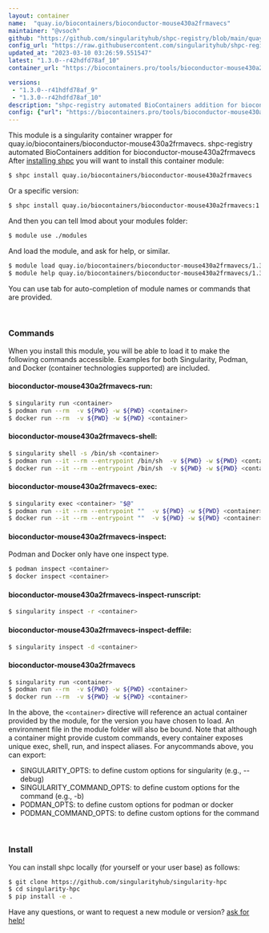 ```yaml
---
layout: container
name:  "quay.io/biocontainers/bioconductor-mouse430a2frmavecs"
maintainer: "@vsoch"
github: "https://github.com/singularityhub/shpc-registry/blob/main/quay.io/biocontainers/bioconductor-mouse430a2frmavecs/container.yaml"
config_url: "https://raw.githubusercontent.com/singularityhub/shpc-registry/main/quay.io/biocontainers/bioconductor-mouse430a2frmavecs/container.yaml"
updated_at: "2023-03-10 03:26:59.551547"
latest: "1.3.0--r42hdfd78af_10"
container_url: "https://biocontainers.pro/tools/bioconductor-mouse430a2frmavecs"

versions:
 - "1.3.0--r41hdfd78af_9"
 - "1.3.0--r42hdfd78af_10"
description: "shpc-registry automated BioContainers addition for bioconductor-mouse430a2frmavecs"
config: {"url": "https://biocontainers.pro/tools/bioconductor-mouse430a2frmavecs", "maintainer": "@vsoch", "description": "shpc-registry automated BioContainers addition for bioconductor-mouse430a2frmavecs", "latest": {"1.3.0--r42hdfd78af_10": "sha256:5e227e12c69a3bcdfa324f543255cdde915bfc869d3370fbc735310564429e2d"}, "tags": {"1.3.0--r41hdfd78af_9": "sha256:a073efa16dd7914098f72c37778646f5a073e418b869ac24d9496f7f3f693813", "1.3.0--r42hdfd78af_10": "sha256:5e227e12c69a3bcdfa324f543255cdde915bfc869d3370fbc735310564429e2d"}, "docker": "quay.io/biocontainers/bioconductor-mouse430a2frmavecs"}
---
```


This module is a singularity container wrapper for quay.io/biocontainers/bioconductor-mouse430a2frmavecs.
shpc-registry automated BioContainers addition for bioconductor-mouse430a2frmavecs
After [installing shpc](#install) you will want to install this container module:


```bash
$ shpc install quay.io/biocontainers/bioconductor-mouse430a2frmavecs
```

Or a specific version:

```bash
$ shpc install quay.io/biocontainers/bioconductor-mouse430a2frmavecs:1.3.0--r42hdfd78af_10
```

And then you can tell lmod about your modules folder:

```bash
$ module use ./modules
```

And load the module, and ask for help, or similar.

```bash
$ module load quay.io/biocontainers/bioconductor-mouse430a2frmavecs/1.3.0--r42hdfd78af_10
$ module help quay.io/biocontainers/bioconductor-mouse430a2frmavecs/1.3.0--r42hdfd78af_10
```

You can use tab for auto-completion of module names or commands that are provided.

<br>

### Commands

When you install this module, you will be able to load it to make the following commands accessible.
Examples for both Singularity, Podman, and Docker (container technologies supported) are included.

#### bioconductor-mouse430a2frmavecs-run:

```bash
$ singularity run <container>
$ podman run --rm  -v ${PWD} -w ${PWD} <container>
$ docker run --rm  -v ${PWD} -w ${PWD} <container>
```

#### bioconductor-mouse430a2frmavecs-shell:

```bash
$ singularity shell -s /bin/sh <container>
$ podman run --it --rm --entrypoint /bin/sh  -v ${PWD} -w ${PWD} <container>
$ docker run --it --rm --entrypoint /bin/sh  -v ${PWD} -w ${PWD} <container>
```

#### bioconductor-mouse430a2frmavecs-exec:

```bash
$ singularity exec <container> "$@"
$ podman run --it --rm --entrypoint ""  -v ${PWD} -w ${PWD} <container> "$@"
$ docker run --it --rm --entrypoint ""  -v ${PWD} -w ${PWD} <container> "$@"
```

#### bioconductor-mouse430a2frmavecs-inspect:

Podman and Docker only have one inspect type.

```bash
$ podman inspect <container>
$ docker inspect <container>
```

#### bioconductor-mouse430a2frmavecs-inspect-runscript:

```bash
$ singularity inspect -r <container>
```

#### bioconductor-mouse430a2frmavecs-inspect-deffile:

```bash
$ singularity inspect -d <container>
```



#### bioconductor-mouse430a2frmavecs

```bash
$ singularity run <container>
$ podman run --rm  -v ${PWD} -w ${PWD} <container>
$ docker run --rm  -v ${PWD} -w ${PWD} <container>
```


In the above, the `<container>` directive will reference an actual container provided
by the module, for the version you have chosen to load. An environment file in the
module folder will also be bound. Note that although a container
might provide custom commands, every container exposes unique exec, shell, run, and
inspect aliases. For anycommands above, you can export:

 - SINGULARITY_OPTS: to define custom options for singularity (e.g., --debug)
 - SINGULARITY_COMMAND_OPTS: to define custom options for the command (e.g., -b)
 - PODMAN_OPTS: to define custom options for podman or docker
 - PODMAN_COMMAND_OPTS: to define custom options for the command

<br>

### Install

You can install shpc locally (for yourself or your user base) as follows:

```bash
$ git clone https://github.com/singularityhub/singularity-hpc
$ cd singularity-hpc
$ pip install -e .
```

Have any questions, or want to request a new module or version? [ask for help!](https://github.com/singularityhub/singularity-hpc/issues)